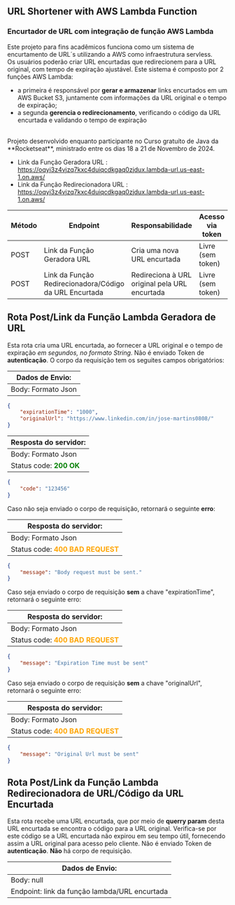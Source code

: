 ## URL Shortener with AWS Lambda Function
### Encurtador de URL com integração de função AWS Lambda

Este projeto para fins acadêmicos funciona como um sistema de encurtamento de URL´s utilizando a AWS como infraestrutura servless.
<br>
Os usuários poderão criar URL encurtadas que redirecionem para a URL original, com tempo de expiração ajustável. 
Este sistema é composto por 2 funções AWS Lambda: 
- a primeira é responsável por **gerar e armazenar** links encurtados em um AWS Bucket S3, juntamente com informações da URL original e o tempo de expiração; 
- a segunda **gerencia o redirecionamento**, verificando o código da URL encurtada e validando o tempo de expiração
<br>
Projeto desenvolvido enquanto participante no Curso gratuíto de Java da **Rocketseat**, ministrado entre os dias 18 a 21 de Novembro de 2024.

* Link da Função Geradora URL : https://oqyi3z4vjzq7kxc4duiqcdkgaq0zjdux.lambda-url.us-east-1.on.aws/
* Link da Função Redirecionadora URL : https://oqyi3z4vjzq7kxc4duiqcdkgaq0zjdux.lambda-url.us-east-1.on.aws/

| Método  | Endpoint             			 | Responsabilidade                                 | Acesso via token		   |
| ------- | -------------------------------- | ------------------------------------------------ | ------------------------ |
| POST    | Link da Função Geradora URL      | Cria uma nova URL encurtada                      | Livre (sem token)        |
| POST    | Link da Função Redirecionadora/Código da URL Encurtada      | Redireciona à URL original pela URL encurtada    | Livre (sem token)        |

## Rota Post/Link da Função Lambda Geradora de URL
Esta rota cria uma URL encurtada, ao fornecer a URL original e o tempo de expiração *em segundos, no formato String*.
Não é enviado Token de **autenticação**. O corpo da requisição tem os seguites campos obrigatórios:

| Dados de Envio:    |
| ------------------ |
| Body: Formato Json |

```json
{
	"expirationTime": "1000",
	"originalUrl": "https://www.linkedin.com/in/jose-martins0808/"
}
```

| Resposta do servidor:                               |
| --------------------------------------------------- |
| Body: Formato Json                                  |
| Status code: <b style="color:green">200 OK</b>      |

```json
{
	"code": "123456"
}
```

Caso não seja enviado o corpo de requisição, retornará o seguinte **erro**:

| Resposta do servidor:                                    |
| -------------------------------------------------------- |
| Body: Formato Json                                       |
| Status code: <b style="color:orange">400 BAD REQUEST</b> |

```json
{
	"message": "Body request must be sent."
}
```

Caso seja enviado o corpo de requisição **sem** a chave "expirationTime", retornará o seguinte erro:

| Resposta do servidor:                                    |
| -------------------------------------------------------- |
| Body: Formato Json                                       |
| Status code: <b style="color:orange">400 BAD REQUEST</b> |

```json
{
	"message": "Expiration Time must be sent"
}
```

Caso seja enviado o corpo de requisição **sem** a chave "originalUrl", retornará o seguinte erro:

| Resposta do servidor:                                    |
| -------------------------------------------------------- |
| Body: Formato Json                                       |
| Status code: <b style="color:orange">400 BAD REQUEST</b> |

```json
{
	"message": "Original Url must be sent"
}
```

## Rota Post/Link da Função Lambda Redirecionadora de URL/Código da URL Encurtada
Esta rota recebe uma URL encurtada, que por meio de **querry param** desta URL encurtada se encontra o código
para a URL original. Verifica-se por este código se a URL encurtada não expirou em seu tempo útil, 
fornecendo assim a URL original para acesso pelo cliente.
Não é enviado Token de **autenticação**. **Não** há corpo de requisição.

| Dados de Envio:    						   |
| -------------------------------------------- |
| Body: null		 						   |
| Endpoint: link da função lambda/URL encurtada|
<br>
<!-- | Resposta do servidor:                               |
| --------------------------------------------------- |
| Body: Formato Json                                  |
| Status code: <b style="color:green">200 OK</b>      |

```json
{
	"code": "123456"
}
``` 
-->
<br>
Caso não seja enviado o código da URL encurtada, como query param, retornará o seguinte erro:

| Resposta do servidor:                                    |
| -------------------------------------------------------- |
| Body: Formato Json                                       |
| Status code: <b style="color:orange">400 BAD REQUEST</b> |

```json
{
	"message": "Short URL code is required"
}
```